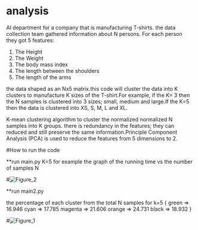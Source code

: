# analysis
AI department for a company that is manufacturing T-shirts. the data collection team gathered information about N persons. For each person they got 5 features:
1. The Height
2. The Weight
3. The body mass index
4. The length between the shoulders
5. The length of the arms

the data shaped as an Nx5 matrix.this code will cluster the data into K clusters to manufacture K sizes of the T-shirt.For example, if the K= 3 then the N samples is clustered into  3 sizes; small, medium and large.If the K=5 then the data is clustered into XS, S, M, L and XL.







K-mean clustering algorithm to cluster the normalized normalized N samples into K groups. 
there is redundancy in the features; they can reduced and still preserve the same information.Principle Component Analysis (PCA) is used to reduce the features from 5 dimensions to 2.

#How to run the code 

**run main.py 
K=5 for example
the graph of the running time vs the number of samples N










#![Figure_2](https://user-images.githubusercontent.com/83555471/151893393-8f197620-aaee-4307-9cd3-cd82c10dc87f.png)

**run main2.py 

the percentage of each cluster from the total N samples for k=5
{   green  =>  16.946
cyan  => 17.785
magenta  => 21.606
orange  => 24.731
black  => 18.932
  }
  
  
  
  
  
  
  
  
  
  
  
  #![Figure_1](https://user-images.githubusercontent.com/83555471/151893004-cf40e194-e83a-4371-9ba3-e441cc2563ce.png)




